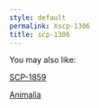 ```yaml
---
style: default
permalink: Xscp-1306
title: scp-1306
---
```

You may also like:

[SCP-1859](http://scp-wiki.net/scp-1859)

[Animalia](http://scp-wiki.net/animalia)
